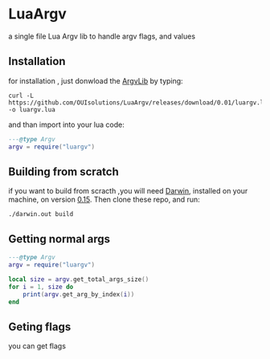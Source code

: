# LuaArgv
a single file Lua Argv lib to handle argv flags, and values

## Installation
for installation , just donwload the [ArgvLib](https://github.com/OUIsolutions/LuaArgv/releases/download/0.01/luargv.lua)
by typing:
```shell
curl -L https://github.com/OUIsolutions/LuaArgv/releases/download/0.01/luargv.lua -o luargv.lua
```
and than import into your lua code:
```lua
---@type Argv
argv = require("luargv")

```
## Building from scratch
if you want to build from scracth ,you will need [Darwin](https://github.com/OUIsolutions/Darwin),
installed on your machine, on version [0.15](https://github.com/OUIsolutions/Darwin/releases/tag/0.015).
Then clone these repo, and run:
```shell
./darwin.out build
```

## Getting  normal args
```lua
---@type Argv
argv = require("luargv")

local size = argv.get_total_args_size()
for i = 1, size do
    print(argv.get_arg_by_index(i))
end
```

## Geting flags
you can get flags
